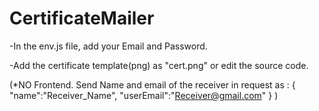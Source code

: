 # CertificateMailer


-In the env.js file, add your Email and Password.


-Add the certificate template(png) as "cert.png" or edit the source code.


(*NO Frontend. Send Name and email of the receiver in request as :
{
  "name":"Receiver_Name",
  "userEmail":"Receiver@gmail.com"
}
)
